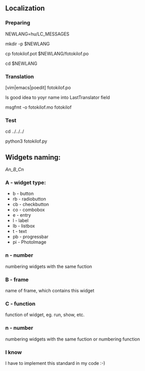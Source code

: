 ## Localization

### Preparing
NEWLANG=hu/LC_MESSAGES

mkdir -p $NEWLANG

cp fotokilof.pot $NEWLANG/fotokilof.po

cd $NEWLANG

### Translation
[vim|emacs|poedit] fotokilof.po

Is good idea to yoyr name into LastTranslator field

msgfmt -o fotokilof.mo fotokilof

### Test
cd ../../../

python3 fotokilof.py

## Widgets naming:
 *An_B_Cn*

### A - widget type:
 - b - button
 - rb - radiobutton
 - cb - checkbutton
 - co - combobox
 - e - entry
 - l - label
 - lb - listbox
 - t - text
 - pb - progressbar
 - pi - PhotoImage

### n - number
numbering widgets with the same fuction

### B - frame
 name of frame, which contains this widget

### C - function
 function of widget, eg. run, show, etc.
 
### n - number

numbering widgets with the same fuction or 
numbering function

### I know
I have to implement this standard in my code :-)
